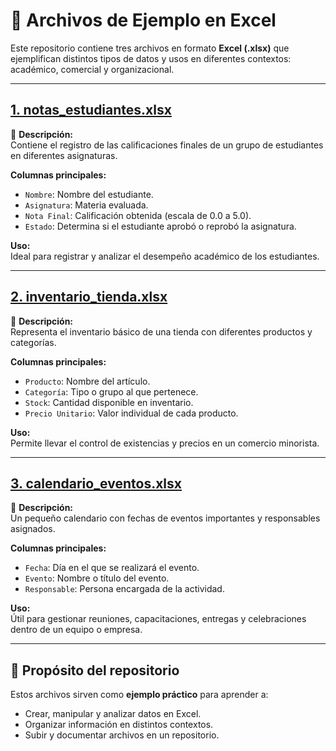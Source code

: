 # 📂 Archivos de Ejemplo en Excel

Este repositorio contiene tres archivos en formato **Excel (.xlsx)** que ejemplifican distintos tipos de datos y usos en diferentes contextos: académico, comercial y organizacional.

---

## [1. notas_estudiantes.xlsx](./notas_estudiantes.xlsx)
📘 **Descripción:**  
Contiene el registro de las calificaciones finales de un grupo de estudiantes en diferentes asignaturas.

**Columnas principales:**
- `Nombre`: Nombre del estudiante.  
- `Asignatura`: Materia evaluada.  
- `Nota Final`: Calificación obtenida (escala de 0.0 a 5.0).  
- `Estado`: Determina si el estudiante aprobó o reprobó la asignatura.  

**Uso:**  
Ideal para registrar y analizar el desempeño académico de los estudiantes.

---

## [2. inventario_tienda.xlsx](./inventario_tienda.xlsx)
📘 **Descripción:**  
Representa el inventario básico de una tienda con diferentes productos y categorías.

**Columnas principales:**
- `Producto`: Nombre del artículo.  
- `Categoría`: Tipo o grupo al que pertenece.  
- `Stock`: Cantidad disponible en inventario.  
- `Precio Unitario`: Valor individual de cada producto.  

**Uso:**  
Permite llevar el control de existencias y precios en un comercio minorista.

---

## [3. calendario_eventos.xlsx](./calendario_eventos.xlsx)
📘 **Descripción:**  
Un pequeño calendario con fechas de eventos importantes y responsables asignados.

**Columnas principales:**
- `Fecha`: Día en el que se realizará el evento.  
- `Evento`: Nombre o título del evento.  
- `Responsable`: Persona encargada de la actividad.  

**Uso:**  
Útil para gestionar reuniones, capacitaciones, entregas y celebraciones dentro de un equipo o empresa.

---

## 🚀 Propósito del repositorio
Estos archivos sirven como **ejemplo práctico** para aprender a:
- Crear, manipular y analizar datos en Excel.  
- Organizar información en distintos contextos.  
- Subir y documentar archivos en un repositorio.  
